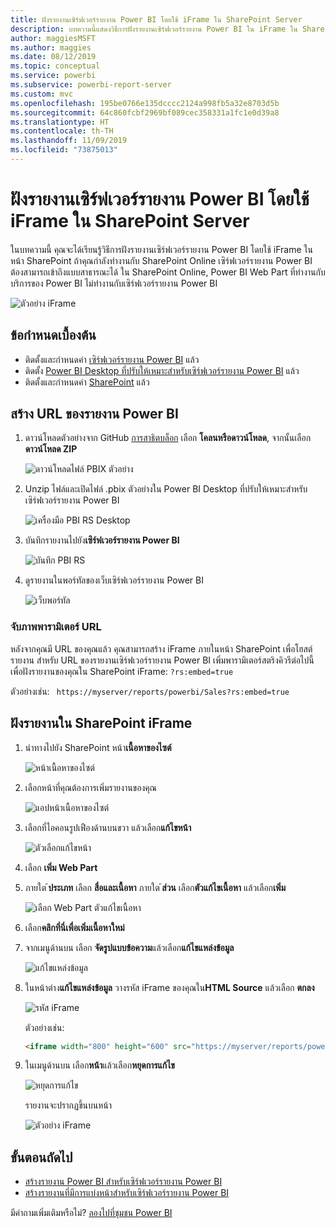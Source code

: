 ```yaml
---
title: ฝังรายงานเซิร์ฟเวอร์รายงาน Power BI โดยใช้ iFrame ใน SharePoint Server
description: บทความนี้แสดงวิธีการฝังรายงานเซิร์ฟเวอร์รายงาน Power BI ใน iFrame ใน SharePoint Server
author: maggiesMSFT
ms.author: maggies
ms.date: 08/12/2019
ms.topic: conceptual
ms.service: powerbi
ms.subservice: powerbi-report-server
ms.custom: mvc
ms.openlocfilehash: 195be0766e135dcccc2124a998fb5a32e8703d5b
ms.sourcegitcommit: 64c860fcbf2969bf089cec358331a1fc1e0d39a8
ms.translationtype: HT
ms.contentlocale: th-TH
ms.lasthandoff: 11/09/2019
ms.locfileid: "73875013"
---
```

# <a name="embed-a-power-bi-report-server-report-using-an-iframe-in-sharepoint-server"></a>ฝังรายงานเซิร์ฟเวอร์รายงาน Power BI โดยใช้ iFrame ใน SharePoint Server

ในบทความนี้ คุณจะได้เรียนรู้วิธีการฝังรายงานเซิร์ฟเวอร์รายงาน Power BI โดยใช้ iFrame ในหน้า SharePoint ถ้าคุณกำลังทำงานกับ SharePoint Online เซิร์ฟเวอร์รายงาน Power BI ต้องสามารถเข้าถึงแบบสาธารณะได้ ใน SharePoint Online, Power BI Web Part ที่ทำงานกับบริการของ Power BI ไม่ทำงานกับเซิร์ฟเวอร์รายงาน Power BI  

![ตัวอย่าง iFrame](media/quickstart-embed/quickstart_embed_01.png)

## <a name="prerequisites"></a>ข้อกำหนดเบื้องต้น
* ติดตั้งและกำหนดค่า [เซิร์ฟเวอร์รายงาน Power BI](https://powerbi.microsoft.com/report-server/) แล้ว
* ติดตั้ง [Power BI Desktop ที่ปรับให้เหมาะสำหรับเซิร์ฟเวอร์รายงาน Power BI](install-powerbi-desktop.md) แล้ว
* ติดตั้งและกำหนดค่า [SharePoint](https://docs.microsoft.com/sharepoint/install/install) แล้ว

## <a name="create-the-power-bi-report-url"></a>สร้าง URL ของรายงาน Power BI

1. ดาวน์โหลดตัวอย่างจาก GitHub [การสาธิตบล็อก](https://github.com/Microsoft/powerbi-desktop-samples) เลือก **โคลนหรือดาวน์โหลด**, จากนั้นเลือก **ดาวน์โหลด ZIP**

    ![ดาวน์โหลดไฟล์ PBIX ตัวอย่าง](media/quickstart-embed/quickstart_embed_14.png)

2. Unzip ไฟล์และเปิดไฟล์ .pbix ตัวอย่างใน Power BI Desktop ที่ปรับให้เหมาะสำหรับเซิร์ฟเวอร์รายงาน Power BI

    ![เครื่องมือ PBI RS Desktop](media/quickstart-embed/quickstart_embed_02.png)

3. บันทึกรายงานไปยัง**เซิร์ฟเวอร์รายงาน Power BI** 

    ![บันทึก PBI RS](media/quickstart-embed/quickstart_embed_03.png)

4. ดูรายงานในพอร์ทัลของเว็บเซิร์ฟเวอร์รายงาน Power BI

    ![เว็บพอร์ทัล](media/quickstart-embed/quickstart_embed_04.png)

### <a name="capture-the-url-parameter"></a>จับภาพพารามิเตอร์ URL

หลังจากคุณมี URL ของคุณแล้ว คุณสามารถสร้าง iFrame ภายในหน้า SharePoint เพื่อโฮสต์รายงาน สำหรับ URL ของรายงานเซิร์ฟเวอร์รายงาน Power BI เพิ่มพารามิเตอร์สตริงคิวรีต่อไปนี้เพื่อฝังรายงานของคุณใน SharePoint iFrame: `?rs:embed=true`

   ตัวอย่างเช่น:
    ``` 
    https://myserver/reports/powerbi/Sales?rs:embed=true
    ```
## <a name="embed-the-report-in-a-sharepoint-iframe"></a>ฝังรายงานใน SharePoint iFrame

1. นำทางไปยัง SharePoint หน้า**เนื้อหาของไซต์**

    ![หน้าเนื้อหาของไซต์](media/quickstart-embed/quickstart_embed_05.png)

2. เลือกหน้าที่คุณต้องการเพิ่มรายงานของคุณ

    ![แอปหน้าเนื้อหาของไซต์](media/quickstart-embed/quickstart_embed_06.png)

3. เลือกที่ไอคอนรูปเฟืองด้านบนขวา แล้วเลือก**แก้ไขหน้า**

    ![ตัวเลือกแก้ไขหน้า](media/quickstart-embed/quickstart_embed_07.png)

4. เลือก **เพิ่ม Web Part**

5. ภายใต ้**ประเภท** เลือก **สื่อและเนื้อหา** ภายใต ้**ส่วน** เลือก**ตัวแก้ไขเนื้อหา** แล้วเลือก**เพิ่ม**

    ![เลือก Web Part ตัวแก้ไขเนื้อหา](media/quickstart-embed/quickstart_embed_09.png)

6. เลือก**คลิกที่นี่เพื่อเพิ่มเนื้อหาใหม่**

7. จากเมนูด้านบน เลือก **จัดรูปแบบข้อความ**แล้วเลือก**แก้ไขแหล่งข้อมูล**

     ![แก้ไขแหล่งข้อมูล](media/quickstart-embed/quickstart_embed_11.png)

8. ในหน้าต่าง**แก้ไขแหล่งข้อมูล** วางรหัส iFrame ของคุณใน**HTML Source** แล้วเลือก **ตกลง**

    ![รหัส iFrame](media/quickstart-embed/quickstart_embed_12.png)

     ตัวอย่างเช่น:
     ```html
     <iframe width="800" height="600" src="https://myserver/reports/powerbi/Sales?rs:embed=true" frameborder="0" allowFullScreen="true"></iframe>
     ```

9. ในเมนูด้านบน เลือก**หน้า**แล้วเลือก**หยุดการแก้ไข**

    ![หยุดการแก้ไข](media/quickstart-embed/quickstart_embed_13.png)

    รายงานจะปรากฏขึ้นบนหน้า

    ![ตัวอย่าง iFrame](media/quickstart-embed/quickstart_embed_01.png)

## <a name="next-steps"></a>ขั้นตอนถัดไป

- [สร้างรายงาน Power BI สำหรับเซิร์ฟเวอร์รายงาน Power BI](quickstart-create-powerbi-report.md)  
- [สร้างรายงานที่มีการแบ่งหน้าสำหรับเซิร์ฟเวอร์รายงาน Power BI](quickstart-create-paginated-report.md)  

มีคำถามเพิ่มเติมหรือไม่? [ลองไปที่ชุมชน Power BI](https://community.powerbi.com/) 